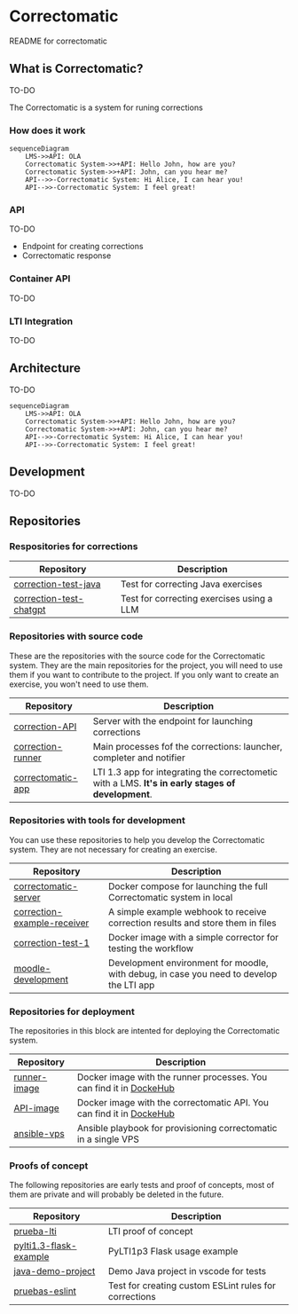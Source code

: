 # Correctomatic

README for correctomatic

## What is Correctomatic?

TO-DO

The Correctomatic is a system for runing corrections

### How does it work

```mermaid
sequenceDiagram
    LMS->>API: OLA
    Correctomatic System->>+API: Hello John, how are you?
    Correctomatic System->>+API: John, can you hear me?
    API-->>-Correctomatic System: Hi Alice, I can hear you!
    API-->>-Correctomatic System: I feel great!
```

### API

TO-DO

- Endpoint for creating corrections
- Correctomatic response

### Container API

TO-DO

### LTI Integration

TO-DO


## Architecture

TO-DO
```mermaid
sequenceDiagram
    LMS->>API: OLA
    Correctomatic System->>+API: Hello John, how are you?
    Correctomatic System->>+API: John, can you hear me?
    API-->>-Correctomatic System: Hi Alice, I can hear you!
    API-->>-Correctomatic System: I feel great!
```

## Development

TO-DO


## Repositories


### Respositories for corrections

| Repository 	| Description 	|
|------------	|-------------  |
| [correction-test-java](https://github.com/correctomatic/correction-test-java) | Test for correcting Java exercises |
| [correction-test-chatgpt](https://github.com/correctomatic/correction-test-chatgpt) 	|  Test for correcting exercises using a LLM	|


### Repositories with source code

These are the repositories with the source code for the Correctomatic system. They are the main repositories for the project,
you will need to use them if you want to contribute to the project. If you only want to create an exercise, you won't need to use them.

| Repository 	| Description 	|
|------------	|-------------  |
| [correction-API](https://github.com/correctomatic/correction-API) | Server with the endpoint for launching corrections |
| [correction-runner](https://github.com/correctomatic/correction-runner)	| Main processes fof the corrections: launcher, completer and notifier 	|
| [correctomatic-app](https://github.com/correctomatic/correctomatic-app)	| LTI 1.3 app for integrating the correctometic with a LMS. **It's in early stages of development**. 	|


### Repositories with tools for development

You can use these repositories to help you develop the Correctomatic system. They are not necessary for creating an exercise.

| Repository 	| Description 	|
|------------	|-------------  |
| [correctomatic-server](https://github.com/correctomatic/correctomatic-server) | Docker compose for launching the full Correctomatic system in local |
| [correction-example-receiver](https://github.com/correctomatic/correction-example-receiver) | A simple example webhook to receive correction results and store them in files 	|
| [correction-test-1](https://github.com/correctomatic/correction-test-1)	| Docker image with a simple corrector for testing the workflow	|
| [moodle-development](https://github.com/correctomatic/moodle-development)	| Development environment for moodle, with debug, in case you need to develop the LTI app 	|


### Repositories for deployment

The repositories in this block are intented for deploying the Correctomatic system.

| Repository 	| Description 	|
|------------	|-------------  |
| [runner-image](https://github.com/correctomatic/runner-image) | Docker image with the runner processes. You can find it in [DockeHub](https://hub.docker.com/r/correctomatic/runner)  |
| [API-image](https://github.com/correctomatic/API-image) | Docker image with the correctomatic API. You can find it in [DockeHub](https://hub.docker.com/r/correctomatic/api)  |
| [ansible-vps](https://github.com/correctomatic/) | Ansible playbook for provisioning correctomatic in a single VPS  |

### Proofs of concept

The following repositories are early tests and proof of concepts, most of them are private and will probably be deleted in the future.

| Repository 	| Description 	|
|------------	|-------------  |
| [prueba-lti](https://github.com/correctomatic/prueba-lti) | LTI proof of concept |
| [pylti1.3-flask-example](https://github.com/correctomatic/pylti1.3-flask-example) | PyLTI1p3 Flask usage example 	|
| [java-demo-project](https://github.com/correctomatic/java-demo-project) | Demo Java project in vscode for tests |
| [pruebas-eslint](https://github.com/correctomatic/) | Test for creating custom ESLint rules for corrections 	|

